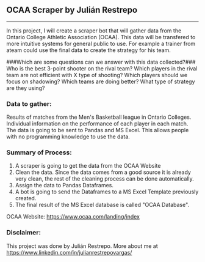 ## OCAA Scraper by Julián Restrepo
***

In this project, I will create a scraper bot that will gather data from the Ontario College Athletic Association (OCAA).
This data will be transfered to more intuitive systems for general public to use. For example a trainer from ateam could
use the final data to create the strategy for his team.

###Which are some questions can we answer with this data collected?###
Who is the best 3-point shooter on the rival team?
Which players in the rival team are not efficient with X type of shooting?
Which players should we focus on shadowing?
Which teams are doing better? What type of strategy are they using?

### Data to gather:
Results of matches from the Men's Basketball league in Ontario Colleges.
Individual information on the performance of each player in each match.
The data is going to be sent to Pandas and MS Excel. This allows people with no programming knowledge to use the data.

### Summary of Process:
1. A scraper is going to get the data from the OCAA Website
2. Clean the data. Since the data comes from a good source it is already very clean, the rest of the cleaning process can be done automatically.
3. Assign the data to Pandas Dataframes.
4. A bot is going to send the Dataframes to a MS Excel Template previously created.
5. The final result of the MS Excel database is called "OCAA Database".

OCAA Website: https://www.ocaa.com/landing/index

### Disclaimer:
This project was done by Julián Restrepo. More about me at https://www.linkedin.com/in/julianrestrepovargas/
